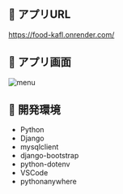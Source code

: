 ## :fork_and_knife: アプリURL

https://food-kafl.onrender.com/

## :fork_and_knife: アプリ画面

![menu](https://github.com/user-attachments/assets/c85a2e96-253c-4d9f-a325-9c7e5513bcbd)

## :fork_and_knife: 開発環境 

- Python
- Django
- mysqlclient
- django-bootstrap
- python-dotenv
- VSCode
- pythonanywhere
